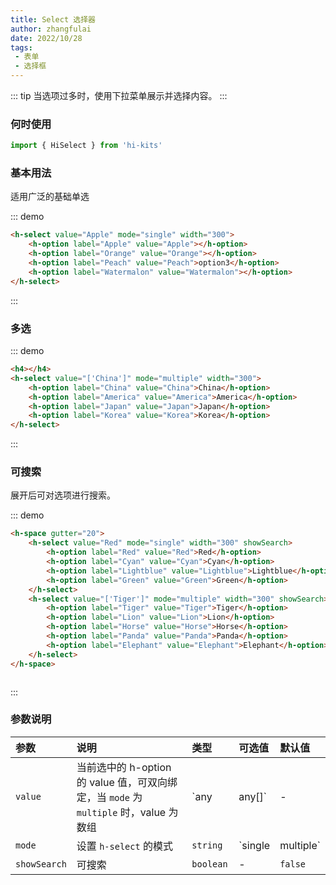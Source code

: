 ```yaml
---
title: Select 选择器
author: zhangfulai
date: 2022/10/28
tags:
 - 表单
 - 选择框
---
```

::: tip
当选项过多时，使用下拉菜单展示并选择内容。
:::
### 何时使用
```ts
import { HiSelect } from 'hi-kits'
```

### 基本用法

适用广泛的基础单选

::: demo
```html
<h-select value="Apple" mode="single" width="300">
    <h-option label="Apple" value="Apple"></h-option>
    <h-option label="Orange" value="Orange"></h-option>
    <h-option label="Peach" value="Peach">option3</h-option>
    <h-option label="Watermalon" value="Watermalon"></h-option>
</h-select>
```
:::



### 多选
::: demo
```html
<h4></h4>
<h-select value="['China']" mode="multiple" width="300">
    <h-option label="China" value="China">China</h-option>
    <h-option label="America" value="America">America</h-option>
    <h-option label="Japan" value="Japan">Japan</h-option>
    <h-option label="Korea" value="Korea">Korea</h-option>
</h-select>
```
:::

### 可搜索
展开后可对选项进行搜索。

::: demo
```html
<h-space gutter="20">
    <h-select value="Red" mode="single" width="300" showSearch>
        <h-option label="Red" value="Red">Red</h-option>
        <h-option label="Cyan" value="Cyan">Cyan</h-option>
        <h-option label="Lightblue" value="Lightblue">Lightblue</h-option>
        <h-option label="Green" value="Green">Green</h-option>
    </h-select>
    <h-select value="['Tiger']" mode="multiple" width="300" showSearch>
        <h-option label="Tiger" value="Tiger">Tiger</h-option>
        <h-option label="Lion" value="Lion">Lion</h-option>
        <h-option label="Horse" value="Horse">Horse</h-option>
        <h-option label="Panda" value="Panda">Panda</h-option>
        <h-option label="Elephant" value="Elephant">Elephant</h-option>
    </h-select>
</h-space>



```
:::
### 参数说明

|参数|说明|类型|可选值|默认值
|:--|:--|:--|:-----|:---
| `value`| 当前选中的 h-option 的 value 值，可双向绑定，当 `mode` 为 `multiple` 时，value 为数组 |  `any | any[]` | - | -
| `mode`| 设置 `h-select` 的模式	 |  `string` | `single | multiple` | -
| `showSearch`| 可搜索 |  `boolean	` | - | `false`
